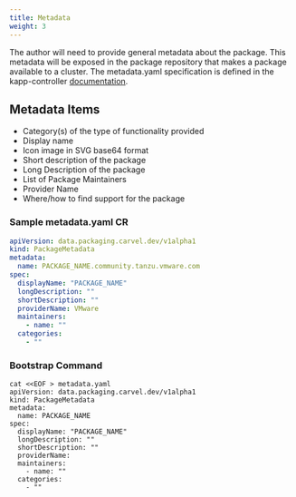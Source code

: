 ```yaml
---
title: Metadata
weight: 3
---
```


The author will need to provide general metadata about the package. This metadata will be exposed in the package repository that makes a package available to a cluster. The metadata.yaml specification is defined in the kapp-controller [documentation](https://carvel.dev/kapp-controller/docs/latest/packaging/#package-metadata).

## Metadata Items

* Category(s) of the type of functionality provided
* Display name
* Icon image in SVG base64 format
* Short description of the package
* Long Description of the package
* List of Package Maintainers
* Provider Name
* Where/how to find support for the package

### Sample metadata.yaml CR

```yaml
apiVersion: data.packaging.carvel.dev/v1alpha1
kind: PackageMetadata
metadata:
  name: PACKAGE_NAME.community.tanzu.vmware.com
spec:
  displayName: "PACKAGE_NAME"
  longDescription: ""
  shortDescription: ""
  providerName: VMware
  maintainers:
    - name: ""
  categories:
    - ""
```

### Bootstrap Command

```shell
cat <<EOF > metadata.yaml
apiVersion: data.packaging.carvel.dev/v1alpha1
kind: PackageMetadata
metadata:
  name: PACKAGE_NAME
spec:
  displayName: "PACKAGE_NAME"
  longDescription: ""
  shortDescription: ""
  providerName:
  maintainers:
    - name: ""
  categories:
    - ""
```
